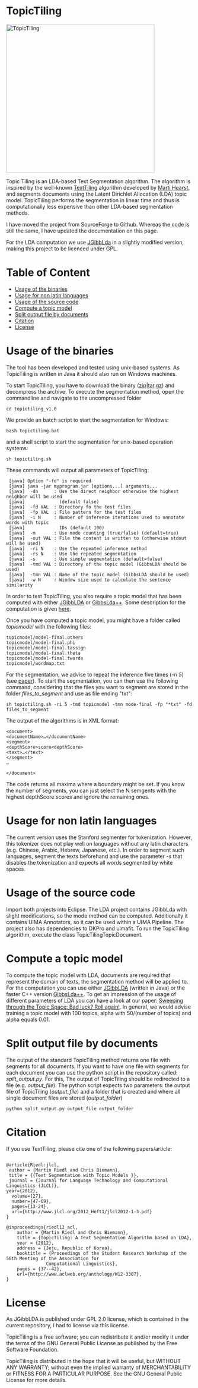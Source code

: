 # TopicTiling

<img src="https://github.com/riedlma/topictiling/raw/master/topictiling.png" alt="TopicTiling" width="400">

Topic Tiling is an LDA-based Text Segmentation algorithm. 
The algorithm is inspired by the well-known [TextTiling](http://www.aclweb.org/anthology/J97-1003) 
algorithm developed by [Marti Hearst](http://people.ischool.berkeley.edu/~hearst/), and segments documents using the Latent 
Dirichlet Allocation (LDA) topic model. TopicTiling performs 
the segmentation in linear time and thus is computationally 
less expensive than other LDA-based segmentation methods. 

I have moved the project from SourceForge to Github. Whereas the code is still the same, I have updated the documentation on this page.

For the LDA computation we use [JGibbLda](http://jgibblda.sourceforge.net/) in a slightly modified version, making this project to be licenced under GPL. 


Table of Content
================


  * [Usage of the binaries](#usage-of-the-binaries)
  * [Usage for non latin languages](#usage-for-non-latin-languages)
  * [Usage of the source code](#usage-of-the-source-code)
  * [Compute a topic model](#compute-a-topic-model)
  * [Split output file by documents](#split-output-file-by-documents)
  * [Citation](#citation)
  * [License](#license)




Usage of the binaries
===============

The tool has been developed and tested using unix-based systems.
As TopicTiling is written in Java it should also run on Windows
machines. 

To start TopicTiling, you have to download the binary ([zip](https://github.com/riedlma/topictiling/releases/download/v1.0/topictiling_v1.0.zip)|[tar.gz](https://github.com/riedlma/topictiling/releases/download/v1.0/topictiling_v1.0.tar.gz)) and decompress the archive. To execute the segmentation method, open the commandline and navigate to the uncompressed folder

```
cd topictiling_v1.0
```

We provide an batch script to start the segmentation for Windows:
```
bash topictiling.bat
```
and a shell script to start the segmentation for unix-based operation systems:
```
sh topictiling.sh
```

These commands will output all parameters of TopicTiling:


```
 [java] Option "-fd" is required
 [java] java -jar myprogram.jar [options...] arguments...
 [java]  -dn      : Use the direct neighbor otherwise the highest neighbor will be used
 [java]             (default false)
 [java]  -fd VAL  : Directory fo the test files
 [java]  -fp VAL  : File pattern for the test files
 [java]  -i N     : Number of inference iterations used to annotate words with topic
 [java]             IDs (default 100)
 [java]  -m       : Use mode counting (true/false) (default=true)
 [java]  -out VAL : File the content is written to (otherwise stdout will be used)
 [java]  -ri N    : Use the repeated inference method
 [java]  -rs N    : Use the repeated segmentation
 [java]  -s       : Use simple segmentation (default=false)
 [java]  -tmd VAL : Directory of the topic model (GibbsLDA should be used)
 [java]  -tmn VAL : Name of the topic model (GibbsLDA should be used)
 [java]  -w N     : Window size used to calculate the sentence similarity
```

In order to test TopicTiling, you also require a topic model that has been computed with either [JGibbLDA](http://jgibblda.sourceforge.net/) or [GibbsLda++](http://gibbslda.sourceforge.net/). Some description for the computation is given [here](#compute-a-topic-model).

Once you have computed a topic model, you might have a folder called *topicmodel* with the following files:
```
topicmodel/model-final.others
topicmodel/model-final.phi
topicmodel/model-final.tassign
topicmodel/model-final.theta
topicmodel/model-final.twords
topicmodel/wordmap.txt
```


For the segmentation, we advise to repeat the inference five times (*-ri 5*) (see [paper](http://www.aclweb.org/anthology/W12-0703)). To start the segmentation, you can then use the following command, considering that the files you want to segment are stored in the folder *files_to_segment* and use as file ending "txt":

```
sh topictiling.sh -ri 5 -tmd topicmodel -tmn mode-final -fp "*txt" -fd files_to_segment
```

The output of the algorithms is in XML format:

```
<document>
<documentName>…</documentName>
<segment>
<depthScore>score<depthScore>
<text>…</text>
</segment>
…

</document>
```

The code returns all maxima where a boundary might be set. If you know the number of segments, you can just select the N semgents with the highest depthScore scores and ignore the remaining ones. 


Usage for non latin languages
===============
The current version uses the Stanford segmenter for tokenization. However, this tokenizer does not play well on languages without any latin characters (e.g. Chinese, Arabic, Hebrew, Japanese, etc.). In order to segment such languages, segment the texts beforehand and use the parameter *-s* that disables the tokenization and expects all words segmented by white spaces.

Usage of the source code
===============
Import both projects into Eclipse. The LDA project contains JGibbLda with slight modifications, so the mode method can be computed. Additionally it contains UIMA Annotators, so it can be used within a UIMA Pipeline. The project also has dependencies to DKPro and uimafit. To run the TopicTiling algorithm, execute the class TopicTilingTopicDocument. 

Compute a topic model
===============

To compute the topic model with LDA, documents are required that represent the domain of texts, the segmentation method will be applied to. For the computation you can use either [JGibbLDA](http://jgibblda.sourceforge.net/) (written in Java) or the faster C++ version [GibbsLda++](http://gibbslda.sourceforge.net/). To get an impression of the usage of different parameters of LDA you can have a look at our paper: [Sweeping through the Topic Space: Bad luck? Roll again!](http://www.aclweb.org/anthology/W12-0703). In general, we would advise training a topic model with 100 topics, alpha with 50/(number of topics) and alpha equals 0.01.


Split output file by documents
===============

The output of the standard TopicTiling method returns one file with segments for all documents. If you want to have one file with segments for each document you can use the python script in the repository called: *split_output.py*. For this, The output of TopicTiling should be redirected to a file (e.g. *output_file*). The python script expects two parameters: the output file of TopicTiling (*output_file*) and a folder that is created and where all single document files are stored (*output_folder*)
```
python split_output.py output_file output_folder
```


Citation
===============
If you use TextTiling, please cite one of the following papers/article:

```

@article{Riedl:jlcl,
 author = {Martin Riedl and Chris Biemann},
 title = {{Text Segmentation with Topic Models }},
 journal = {Journal for Language Technology and Computational Linguistics (JLCL)},
year={2012},
  volume={27},
  number={47-69},
  pages={13-24},
  url={http://www.jlcl.org/2012_Heft1/jlcl2012-1-3.pdf}
}

@inproceedings{riedl12_acl,
	author = {Martin Riedl and Chris Biemann},
	title = {TopicTiling: A Text Segmentation Algorithm based on LDA},
	year = {2012},
	address = {Jeju, Republic of Korea},
	booktitle = {Proceedings of the Student Research Workshop of the 50th Meeting of the Association for
               Computational Linguistics},
	pages = {37--42},
	url={http://www.aclweb.org/anthology/W12-3307},
}

```



License
===============
As JGibbLDA is published under GPL 2.0 license, which is contained in the current repository, I had to license via this license.

TopicTiling is a free software; you can redistribute it and/or modify it under the terms of the GNU General Public License as published by the Free Software Foundation.

TopicTiling is distributed in the hope that it will be useful, but WITHOUT ANY WARRANTY; without even the implied warranty of MERCHANTABILITY or FITNESS FOR A PARTICULAR PURPOSE. See the GNU General Public License for more details.



